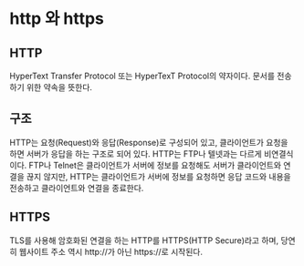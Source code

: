 # http 와 https

## HTTP

HyperText Transfer Protocol 또는 HyperTexT Protocol의 약자이다. 문서를 전송하기 위한 약속을 뜻한다.

## 구조

HTTP는 요청(Request)와 응답(Response)로 구성되어 있고, 클라이언트가 요청을 하면 서버가 응답을 하는 구조로 되어 있다. HTTP는 FTP나 텔넷과는 다르게 비연결식이다. FTP나 Telnet은 클라이언트가 서버에 정보를 요청해도 서버가 클라이언트와 연결을 끊지 않지만, HTTP는 클라이언트가 서버에 정보를 요청하면 응답 코드와 내용을 전송하고 클라이언트와 연결을 종료한다.

## HTTPS

TLS를 사용해 암호화된 연결을 하는 HTTP를 HTTPS(HTTP Secure)라고 하며, 당연히 웹사이트 주소 역시 http://가 아닌 https://로 시작된다.
